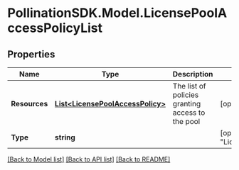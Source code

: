 
# PollinationSDK.Model.LicensePoolAccessPolicyList

## Properties

Name | Type | Description | Notes
------------ | ------------- | ------------- | -------------
**Resources** | [**List&lt;LicensePoolAccessPolicy&gt;**](LicensePoolAccessPolicy.md) | The list of policies granting access to the pool | [optional] 
**Type** | **string** |  | [optional] [readonly] [default to "LicensePoolAccessPolicyList"]

[[Back to Model list]](../README.md#documentation-for-models)
[[Back to API list]](../README.md#documentation-for-api-endpoints)
[[Back to README]](../README.md)

